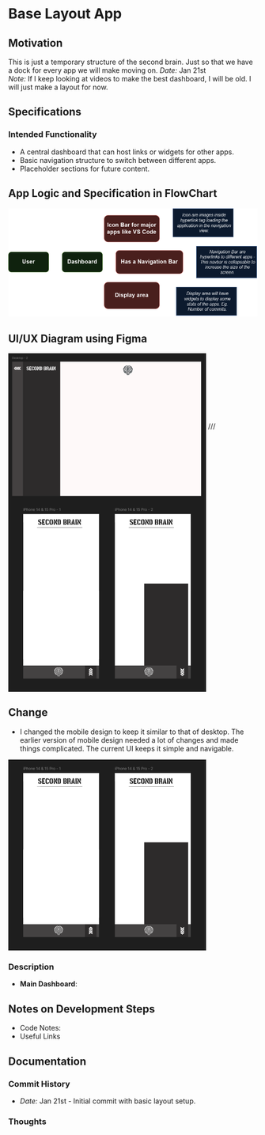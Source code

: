 # Base Layout App

## Motivation
This is just a temporary structure of the second brain. Just so that we have a dock for every app we will make moving on.
*Date:* Jan 21st  
*Note:* If I keep looking at videos to make the best dashboard, I will be old. I will just make a layout for now.

## Specifications

### Intended Functionality
- A central dashboard that can host links or widgets for other apps.
- Basic navigation structure to switch between different apps.
- Placeholder sections for future content.

## App Logic and Specification in FlowChart
![Base Layout Flowchart](/App_Documentation/BaseLayout/BaseLayout.drawio.png) 

## UI/UX Diagram using Figma
<img align="center" src="DesktopFrame.png" alt="DesktopFrame" width="400"/>
///
<img align="center" src="MobileFrames.png" alt="DesktopFrame" width="400"/>

## Change
* I changed the mobile design to keep it similar to that of desktop. The earlier version of mobile design needed a lot of changes and made things complicated. The current UI keeps it simple and navigable.
<img align="center" src="MobileFrames.png" alt="DesktopFrame" width="400"/>


### Description
- **Main Dashboard**: 

## Notes on Development Steps 
* Code Notes:
* Useful Links

## Documentation
### Commit History
- *Date:* Jan 21st - Initial commit with basic layout setup.

### Thoughts

